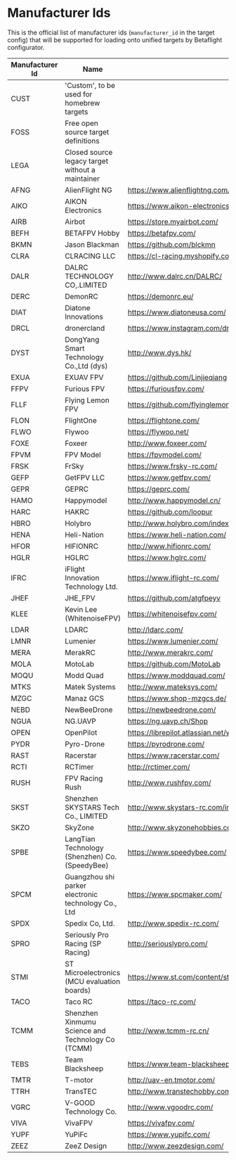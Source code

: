 # Manufacturer Ids

This is the official list of manufacturer ids (`manufacturer_id` in the target config) that will be supported for loading onto unified targets by Betaflight configurator.


|Manufacturer Id|Name|Contact|
|-|-|-|
|CUST|'Custom', to be used for homebrew targets||
|FOSS|Free open source target definitions||
|LEGA|Closed source legacy target without a maintainer||
|AFNG|AlienFlight NG|https://www.alienflightng.com/|
|AIKO|AIKON Electronics|https://www.aikon-electronics.com/|
|AIRB|Airbot|https://store.myairbot.com/|
|BEFH|BETAFPV Hobby|https://betafpv.com/|
|BKMN|Jason Blackman|https://github.com/blckmn|
|CLRA|CLRACING LLC|https://cl-racing.myshopify.com/|
|DALR|DALRC TECHNOLOGY CO,.LIMITED|http://www.dalrc.cn/DALRC/|
|DERC|DemonRC|https://demonrc.eu/|
|DIAT|Diatone Innovations|https://www.diatoneusa.com/|
|DRCL|dronercland|https://www.instagram.com/dronercland/|
|DYST|DongYang Smart Technology Co.,Ltd (dys)|http://www.dys.hk/|
|EXUA|EXUAV FPV|https://github.com/Linjieqiang|
|FFPV|Furious FPV|https://furiousfpv.com/|
|FLLF|Flying Lemon FPV|https://github.com/flyinglemonfpv|
|FLON|FlightOne|https://flightone.com/|
|FLWO|Flywoo|https://flywoo.net/|
|FOXE|Foxeer|http://www.foxeer.com/|
|FPVM|FPV Model|https://fpvmodel.com/|
|FRSK|FrSky|https://www.frsky-rc.com/|
|GEFP|GetFPV LLC|https://www.getfpv.com/|
|GEPR|GEPRC|https://geprc.com/|
|HAMO|Happymodel|http://www.happymodel.cn/|
|HARC|HAKRC|https://github.com/loopur|
|HBRO|Holybro|http://www.holybro.com/index.html|
|HENA|Heli-Nation|https://www.heli-nation.com/|
|HFOR|HIFIONRC|http://www.hifionrc.com/|
|HGLR|HGLRC|https://www.hglrc.com/|
|IFRC|iFlight Innovation Technology Ltd.|https://www.iflight-rc.com/|
|JHEF|JHE\_FPV|https://github.com/atgfpeyv|
|KLEE|Kevin Lee (WhitenoiseFPV)|https://whitenoisefpv.com/|
|LDAR|LDARC|http://ldarc.com/|
|LMNR|Lumenier|https://www.lumenier.com/|
|MERA|MerakRC|http://www.merakrc.com/|
|MOLA|MotoLab|https://github.com/MotoLab|
|MOQU|Modd Quad|https://www.moddquad.com/|
|MTKS|Matek Systems|http://www.mateksys.com/|
|MZGC|Manaz GCS|https://www.shop-mzgcs.de/|
|NEBD|NewBeeDrone|https://newbeedrone.com/|
|NGUA|NG.UAVP|https://ng.uavp.ch/Shop|
|OPEN|OpenPilot|https://librepilot.atlassian.net/wiki/spaces/LPDOC/pages/31588369/Supported+Hardware|
|PYDR|Pyro-Drone|https://pyrodrone.com/|
|RAST|Racerstar|https://www.racerstar.com/|
|RCTI|RCTimer|http://rctimer.com/|
|RUSH|FPV Racing Rush|http://www.rushfpv.com/|
|SKST|Shenzhen SKYSTARS Tech Co., LIMITED|http://www.skystars-rc.com/index.html|
|SKZO|SkyZone|http://www.skyzonehobbies.com/|
|SPBE|LangTian Technology (Shenzhen) Co. (SpeedyBee)|https://www.speedybee.com/|
|SPCM|Guangzhou shi parker electronic technology Co., Ltd|https://www.spcmaker.com/|
|SPDX|Spedix Co, Ltd.|http://www.spedix-rc.com/|
|SPRO|Seriously Pro Racing (SP Racing)|http://seriouslypro.com/|
|STMI|ST Microelectronics (MCU evaluation boards)|https://www.st.com/content/st_com/en.html|
|TACO|Taco RC|https://taco-rc.com/|
|TCMM|Shenzhen Xinmumu Science and Technology Co (TCMM)|http://www.tcmm-rc.cn/|
|TEBS|Team Blacksheep|https://www.team-blacksheep.com/|
|TMTR|T-motor|http://uav-en.tmotor.com/|
|TTRH|TransTEC|http://www.transtechobby.com/|
|VGRC|V-GOOD Technology Co.|http://www.vgoodrc.com/|
|VIVA|VivaFPV|https://vivafpv.com/|
|YUPF|YuPiFc|https://www.yupifc.com/|
|ZEEZ|ZeeZ Design|http://www.zeezdesign.com/|
